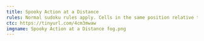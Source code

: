 ```yaml
---
title: Spooky Action at a Distance
rules: Normal sudoku rules apply. Cells in the same position relative to their 3x3 region must not contain the same digit. Digits on a thermometer must strictly increase as they move away from the bulb. Adjacent digits along green lines must differ by at least 5. Clues outside the grid indicate the sum of the first X digits in that row or column, where X is the first digit seen.
ctc: https://tinyurl.com/4cm3mwaw
imgname: Spooky Action at a Distance fog.png
---
```


